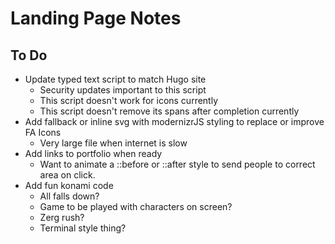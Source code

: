 # Landing Page Notes
## To Do
- Update typed text script to match Hugo site
    - Security updates important to this script
    - This script doesn't work for icons currently
    - This script doesn't remove its spans after completion currently
- Add fallback or inline svg with modernizrJS styling to replace or improve FA Icons 
    - Very large file when internet is slow
- Add links to portfolio when ready
    - Want to animate a ::before or ::after style to send people to correct area on click.
- Add fun konami code
    - All falls down?
    - Game to be played with characters on screen?
    - Zerg rush?
    - Terminal style thing?